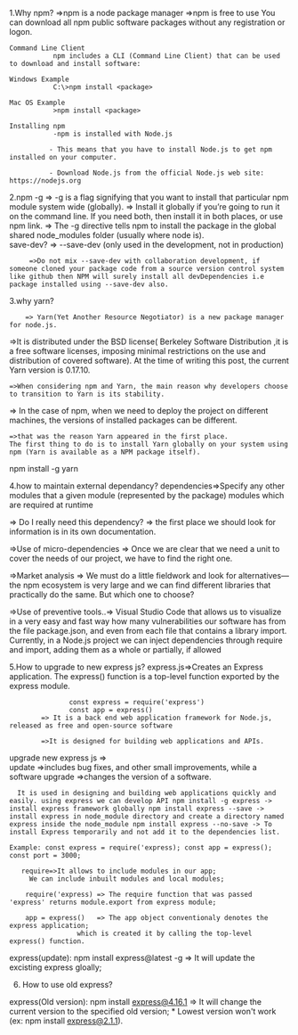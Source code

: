 1.Why npm?
    =>npm is a node package manager
    =>npm is free to use
    You can download all npm public software packages without any registration or logon.

    Command Line Client
               npm includes a CLI (Command Line Client) that can be used to download and install software:

    Windows Example
               C:\>npm install <package>

    Mac OS Example
               >npm install <package>

    Installing npm
               -npm is installed with Node.js

              - This means that you have to install Node.js to get npm installed on your computer.

              - Download Node.js from the official Node.js web site: https://nodejs.org
 2.npm -g
        => -g is a flag signifying that you want to install that particular npm module system wide (globally). 
        => Install it globally if you’re going to run it on the command line. If you need both, then install it in both places, or use npm link. 
        => The -g directive tells npm to install the package in the global shared node_modules folder (usually where node is).             
   save-dev?
        => --save-dev (only used in the development, not in production)

         =>Do not mix --save-dev with collaboration development, if someone cloned your package code from a source version control system like github then NPM will surely install all devDependencies i.e package installed using --save-dev also.

3.why yarn?
    
        => Yarn(Yet Another Resource Negotiator) is a new package manager for node.js.
                 
   =>It is distributed under the BSD license( Berkeley Software Distribution ,it is a free software licenses, imposing minimal restrictions on the use and distribution of covered software). At the time of writing this post, the current Yarn version is 0.17.10.

    =>When considering npm and Yarn, the main reason why developers choose to transition to Yarn is its stability. 
          
   => In the case of npm, when we need to deploy the project on different machines, the versions of installed packages can be different. 
              
    =>that was the reason Yarn appeared in the first place. 
    The first thing to do is to install Yarn globally on your system using npm (Yarn is available as a NPM package itself).
npm install -g yarn

4.how to maintain external dependancy?
   dependencies=>Specify any other modules that a given module (represented by the package) modules which are required at runtime  
 
   => Do I really need this dependency? => the first place we should look for information is in its own documentation.

   =>Use of micro-dependencies => Once we are clear that we need a unit to cover the needs of our project, we have to find the right one.

   =>Market analysis => We must do a little fieldwork and look for alternatives—the npm ecosystem is very large and we can find different
   libraries that practically do the same. But which one to choose?

   =>Use of preventive tools..=> Visual Studio Code that allows us to visualize in a very easy and fast way how many vulnerabilities our software has from the file package.json, and even from each file that contains a library import.
   Currently, in a Node.js project we can inject dependencies through require and import, adding them as a whole or partially, if allowed

5.How to upgrade to new express js?
  express.js=>Creates an Express application. The express() function is a top-level function exported by the express module.

                   const express = require('express')
                   const app = express()
            => It is a back end web application framework for Node.js, released as free and open-source software 
            
            =>It is designed for building web applications and APIs.
   upgrade new express js =>   
          update =>includes bug fixes, and other small improvements, while a software 
          upgrade =>changes the version of a software.
     
      It is used in designing and building web applications quickly and easily. using express we can develop API npm install -g express -> install express framework globally npm install express --save -> install express in node_module directory and create a directory named express inside the node_module npm install express --no-save -> To install Express temporarily and not add it to the dependencies list.

    Example: const express = require('express); const app = express(); const port = 3000;

       require=>It allows to include modules in our app;
         We can include inbuilt modules and local modules;

        require('express) => The require function that was passed 'express' returns module.export from express module;

        app = express()   => The app object conventionaly denotes the express application;
                     which is created it by calling the top-level express() function.
express(update): npm install express@latest -g => It will update the excisting express gloally;

6. How to use old express?

express(Old version):  npm install express@4.16.1 => It will change the current version to the specified old version; * Lowest version won't work (ex: npm install express@2.1.1).